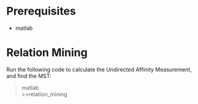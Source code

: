 # Prerequisites
- matlab

# Relation Mining
Run the following code to calculate the Undirected Affinity Measurement, and find the MST:
> matlab  
> \>\>relation_mining